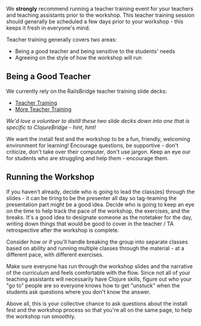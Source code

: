 We **strongly** recommend running a teacher training event for your teachers and teaching assistants prior to the workshop. This teacher training session should generally be scheduled a few days prior to your workshop - this keeps it fresh in everyone's mind.

Teacher training generally covers two areas:

* Being a good teacher and being sensitive to the students' needs
* Agreeing on the style of how the workshop will run

## Being a Good Teacher

We currently rely on the RailsBridge teacher training slide decks:

* [Teacher Training](http://curriculum.railsbridge.org/workshop/teacher_training)
* [More Teacher Training](http://docs.railsbridge.org/workshop/more_teacher_training)

_We'd love a volunteer to distill these two slide decks down into one that is specific to ClojureBridge - hint, hint!_

We want the install fest and the workshop to be a fun, friendly, welcoming environment for learning! Encourage questions, be supportive - don't criticize, don't take over their computer, don't use jargon. Keep an eye our for students who are struggling and help them - encourage them.

## Running the Workshop

If you haven't already, decide who is going to lead the class(es) through the slides - it can be tiring to be the presenter all day so tag-teaming the presentation part might be a good idea. Decide who is going to keep an eye on the time to help track the pace of the workshop, the exercises, and the breaks. It's a good idea to designate someone as the notetaker for the day, writing down things that would be good to cover in the teacher / TA retrospective after the workshop is complete.

Consider how or if you'll handle breaking the group into separate classes based on ability and running multiple classes through the material - at a different pace, with different exercises.

Make sure everyone has run through the workshop slides and the narrative of the curriculum and feels comfortable with the flow. Since not all of your teaching assistants will necessarily have Clojure skills, figure out who your "go to" people are so everyone knows how to get "unstuck" when the students ask questions where you don't know the answer.

Above all, this is your collective chance to ask questions about the install fest and the workshop process so that you're all on the same page, to help the workshop run smoothly.